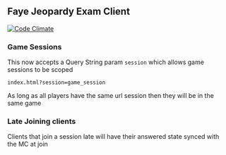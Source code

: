 ## Faye Jeopardy Exam Client

[![Code Climate](https://codeclimate.com/github/ninjapanzer/jeopardy-exam-client.png)](https://codeclimate.com/github/ninjapanzer/jeopardy-exam-client)


### Game Sessions

This now accepts a Query String param `session` which allows game sessions to be scoped

```
index.html?session=game_session
```

As long as all players have the same url session then they will be in the same game

### Late Joining clients

Clients that join a session late will have their answered state synced with the MC at join
